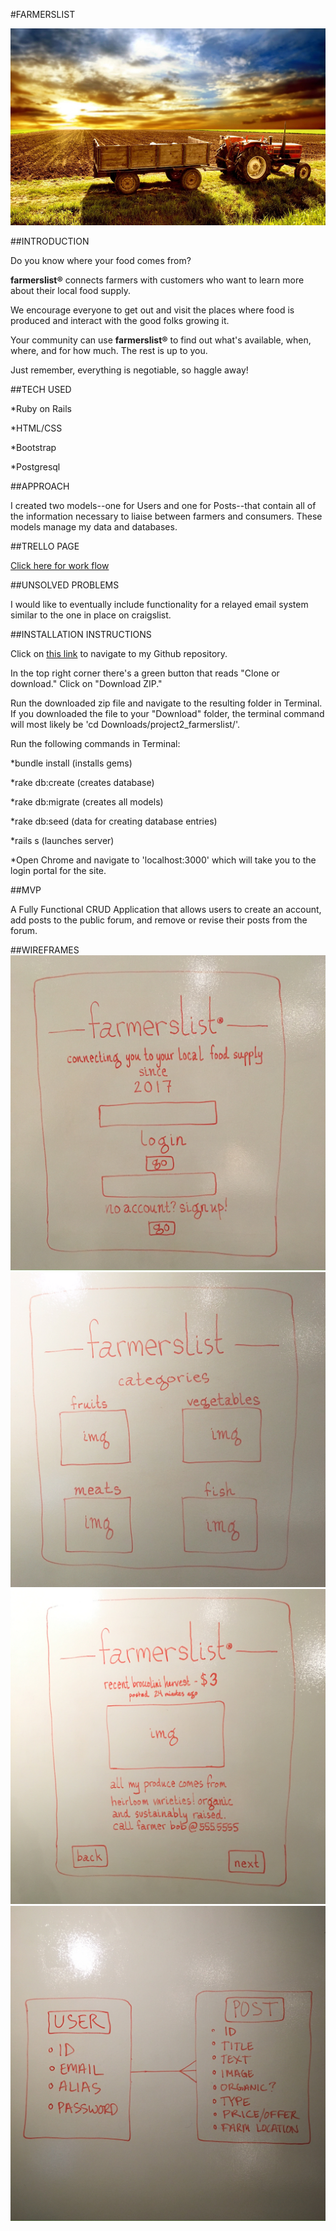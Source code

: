 #FARMERSLIST

![wireframe](./app/assets/images/farm.jpg)

##INTRODUCTION

Do you know where your food comes from?

**farmerslist®** connects farmers with customers who want to learn more about their local food supply.

We encourage everyone to get out and visit the places where food is produced and interact with the good folks growing it.

Your community can use **farmerslist®** to find out what's available, when, where, and for how much. The rest is up to you.

Just remember, everything is negotiable, so haggle away!

##TECH USED

*Ruby on Rails

*HTML/CSS

*Bootstrap

*Postgresql

##APPROACH

I created two models--one for Users and one for Posts--that contain all of the information necessary to liaise between farmers and consumers. These models manage my data and databases.


##TRELLO PAGE

[Click here for work flow](https://trello.com/b/oO3KZeB3/wdi-project-2-farmerslist)

##UNSOLVED PROBLEMS

I would like to eventually include functionality for a relayed email system similar to the one in place on craigslist.

##INSTALLATION INSTRUCTIONS

Click on [this link](https://github.com/tomasfaustin/project2_farmerslist) to navigate to my Github repository.

In the top right corner there's a green button that reads "Clone or download." Click on "Download ZIP."

Run the downloaded zip file and navigate to the resulting folder in Terminal. If you downloaded the file to your "Download" folder, the terminal command will most likely be 'cd Downloads/project2_farmerslist/'.

Run the following commands in Terminal:

*bundle install (installs gems)

*rake db:create (creates database)

*rake db:migrate (creates all models)

*rake db:seed (data for creating database entries)

*rails s (launches server)

*Open Chrome and navigate to 'localhost:3000' which will take you to the login portal for the site.

##MVP

A Fully Functional CRUD Application that allows users to create an account, add posts to the public forum, and remove or revise their posts from the forum.



##WIREFRAMES
![wireframe1](./app/assets/images/login.jpg)
![wireframe2](./app/assets/images/categories.jpg)
![wireframe3](./app/assets/images/post.jpg)
![wireframe4](./app/assets/images/erd.jpg)
